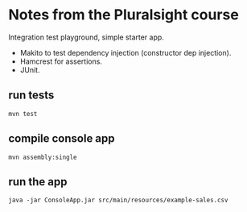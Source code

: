 # Notes from the Pluralsight course 
Integration test playground, simple starter app.

* Makito to test dependency injection (constructor dep injection).
* Hamcrest for assertions.
* JUnit.

## run tests
`mvn test`

## compile console app
`mvn assembly:single`

## run the app
`java -jar ConsoleApp.jar src/main/resources/example-sales.csv`

